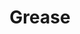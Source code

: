 ---
title: "Grease"
index: "grease"
permalink: /spells/grease/
tags:
  - Spell
  - 1st Level
  - Conjuration
available_for:
  - Wizard
level: "1st Level"
school: "Conjuration"
range: "60 ft"
area: "10 ft"
shape: "Cube"
comp:
  - V
  - S
  - M
material: "a bit of pork rind or butter."
duration: "1 Minute"
attack: "DEX Save"
description: |
  Slick grease covers the ground in a 10-foot square centered on a point within range and turns it into difficult terrain for the duration.

  When the grease appears, each creature standing in its area must succeed on a dexterity saving throw or fall prone. A creature that enters the area or ends its turn there must also succeed on a dexterity saving throw or fall prone.
excerpt: "Slick grease covers the ground in a 10-foot square centered on a point within range and turns it into difficult terrain for the duration."
source: "Basic Rules"
---